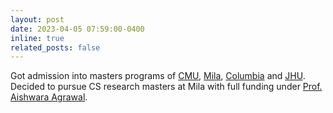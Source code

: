 ```yaml
---
layout: post
date: 2023-04-05 07:59:00-0400
inline: true
related_posts: false
---
```


<!-- A simple inline announcement with Markdown emoji! :sparkles: :smile: -->
Got admission into masters programs of [CMU](https://miis.cs.cmu.edu/), [Mila](https://mila.quebec/en/), [Columbia](https://www.cs.columbia.edu/) and [JHU](https://www.cs.jhu.edu/academic-programs/graduate-studies/mse-programs/). Decided to pursue CS research masters at Mila with full funding under [Prof. Aishwara Agrawal](https://www.iro.umontreal.ca/~agrawal/).
